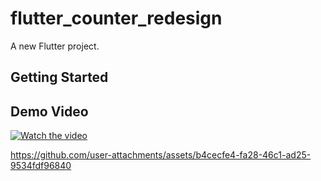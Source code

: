 # flutter_counter_redesign

A new Flutter project.

## Getting Started

## Demo Video



[![Watch the video](https://img.youtube.com/vi/JVJSYYg4t5w/0.jpg)](https://youtu.be/JVJSYYg4t5w)




https://github.com/user-attachments/assets/b4cecfe4-fa28-46c1-ad25-9534fdf96840

